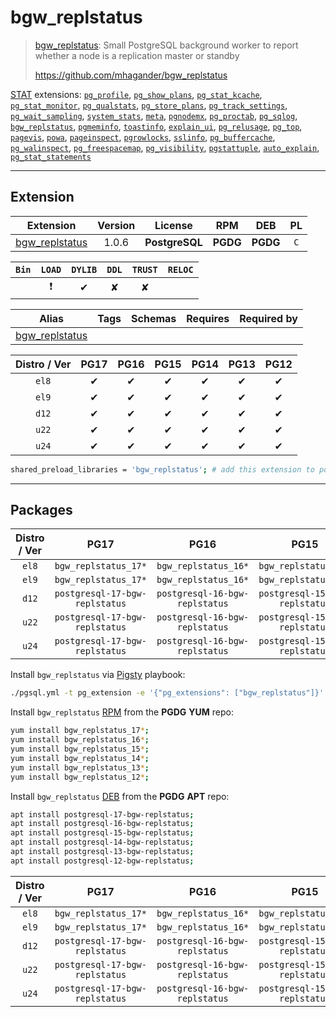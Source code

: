 # bgw_replstatus


> [bgw_replstatus](https://github.com/mhagander/bgw_replstatus): Small PostgreSQL background worker to report whether a node is a replication master or standby
>
> https://github.com/mhagander/bgw_replstatus





[STAT](/stat) extensions: [`pg_profile`](/pg_profile), [`pg_show_plans`](/pg_show_plans), [`pg_stat_kcache`](/pg_stat_kcache), [`pg_stat_monitor`](/pg_stat_monitor), [`pg_qualstats`](/pg_qualstats), [`pg_store_plans`](/pg_store_plans), [`pg_track_settings`](/pg_track_settings), [`pg_wait_sampling`](/pg_wait_sampling), [`system_stats`](/system_stats), [`meta`](/meta), [`pgnodemx`](/pgnodemx), [`pg_proctab`](/pg_proctab), [`pg_sqlog`](/pg_sqlog), [`bgw_replstatus`](/bgw_replstatus), [`pgmeminfo`](/pgmeminfo), [`toastinfo`](/toastinfo), [`explain_ui`](/explain_ui), [`pg_relusage`](/pg_relusage), [`pg_top`](/pg_top), [`pagevis`](/pagevis), [`powa`](/powa), [`pageinspect`](/pageinspect), [`pgrowlocks`](/pgrowlocks), [`sslinfo`](/sslinfo), [`pg_buffercache`](/pg_buffercache), [`pg_walinspect`](/pg_walinspect), [`pg_freespacemap`](/pg_freespacemap), [`pg_visibility`](/pg_visibility), [`pgstattuple`](/pgstattuple), [`auto_explain`](/auto_explain), [`pg_stat_statements`](/pg_stat_statements)


-------
## Extension


| Extension | Version | License | RPM | DEB | PL |
|-----------|:-------:|:-------:|:---:|:---:|:--:|
| [bgw_replstatus](https://github.com/mhagander/bgw_replstatus) | 1.0.6 | **<span class="tcblue">PostgreSQL</span>** | **<span class="tccyan">PGDG</span>** | **<span class="tccyan">PGDG</span>** | `C` |



| `Bin` | `LOAD` | `DYLIB` | `DDL` | `TRUST` | `RELOC` |
|:-----:|:------:|:-------:|:-----:|:-------:|:-------:|
|  | <span class="tcred">❗</span> | <span class="tcblue">✔</span> | <span class="tcwarn">✘</span> | <span class="tcwarn">✘</span> |  |



| Alias | Tags | Schemas | Requires | Required by |
|-------|------|---------|----------|-------------|
| [bgw_replstatus](/bgw_replstatus) |  |  |  |  |



| Distro / Ver | PG17 | PG16 | PG15 | PG14 | PG13 | PG12 |
|:------------:|:----:|:----:|:----:|:----:|:----:|:----:|
| `el8` | <span class="tcblue">✔</span> | <span class="tcblue">✔</span> | <span class="tcblue">✔</span> | <span class="tcblue">✔</span> | <span class="tcblue">✔</span> | <span class="tcblue">✔</span> |
| `el9` | <span class="tcblue">✔</span> | <span class="tcblue">✔</span> | <span class="tcblue">✔</span> | <span class="tcblue">✔</span> | <span class="tcblue">✔</span> | <span class="tcblue">✔</span> |
| `d12` | <span class="tcblue">✔</span> | <span class="tcblue">✔</span> | <span class="tcblue">✔</span> | <span class="tcblue">✔</span> | <span class="tcblue">✔</span> | <span class="tcblue">✔</span> |
| `u22` | <span class="tcblue">✔</span> | <span class="tcblue">✔</span> | <span class="tcblue">✔</span> | <span class="tcblue">✔</span> | <span class="tcblue">✔</span> | <span class="tcblue">✔</span> |
| `u24` | <span class="tcblue">✔</span> | <span class="tcblue">✔</span> | <span class="tcblue">✔</span> | <span class="tcblue">✔</span> | <span class="tcblue">✔</span> | <span class="tcblue">✔</span> |



```bash
shared_preload_libraries = 'bgw_replstatus'; # add this extension to postgresql.conf
```



-----------


## Packages


| Distro / Ver | PG17 | PG16 | PG15 | PG14 | PG13 | PG12 |
|:------------:|:----:|:----:|:----:|:----:|:----:|:----:|
| `el8` | `bgw_replstatus_17*` | `bgw_replstatus_16*` | `bgw_replstatus_15*` | `bgw_replstatus_14*` | `bgw_replstatus_13*` | `bgw_replstatus_12*` |
| `el9` | `bgw_replstatus_17*` | `bgw_replstatus_16*` | `bgw_replstatus_15*` | `bgw_replstatus_14*` | `bgw_replstatus_13*` | `bgw_replstatus_12*` |
| `d12` | `postgresql-17-bgw-replstatus` | `postgresql-16-bgw-replstatus` | `postgresql-15-bgw-replstatus` | `postgresql-14-bgw-replstatus` | `postgresql-13-bgw-replstatus` | `postgresql-12-bgw-replstatus` |
| `u22` | `postgresql-17-bgw-replstatus` | `postgresql-16-bgw-replstatus` | `postgresql-15-bgw-replstatus` | `postgresql-14-bgw-replstatus` | `postgresql-13-bgw-replstatus` | `postgresql-12-bgw-replstatus` |
| `u24` | `postgresql-17-bgw-replstatus` | `postgresql-16-bgw-replstatus` | `postgresql-15-bgw-replstatus` | `postgresql-14-bgw-replstatus` | `postgresql-13-bgw-replstatus` | `postgresql-12-bgw-replstatus` |



Install `bgw_replstatus` via [Pigsty](https://pigsty.io/docs/pgext/usage/install/) playbook:

```bash
./pgsql.yml -t pg_extension -e '{"pg_extensions": ["bgw_replstatus"]}'
```


Install `bgw_replstatus` [RPM](/rpm) from the **<span class="tccyan">PGDG</span>** **YUM** repo:

```bash
yum install bgw_replstatus_17*;
yum install bgw_replstatus_16*;
yum install bgw_replstatus_15*;
yum install bgw_replstatus_14*;
yum install bgw_replstatus_13*;
yum install bgw_replstatus_12*;
```


Install `bgw_replstatus` [DEB](/deb) from the **<span class="tccyan">PGDG</span>** **APT** repo:

```bash
apt install postgresql-17-bgw-replstatus;
apt install postgresql-16-bgw-replstatus;
apt install postgresql-15-bgw-replstatus;
apt install postgresql-14-bgw-replstatus;
apt install postgresql-13-bgw-replstatus;
apt install postgresql-12-bgw-replstatus;
```




| Distro / Ver | PG17 | PG16 | PG15 | PG14 | PG13 | PG12 |
|:------------:|:----:|:----:|:----:|:----:|:----:|:----:|
| `el8` | `bgw_replstatus_17*` | `bgw_replstatus_16*` | `bgw_replstatus_15*` | `bgw_replstatus_14*` | `bgw_replstatus_13*` | `bgw_replstatus_12*` |
| `el9` | `bgw_replstatus_17*` | `bgw_replstatus_16*` | `bgw_replstatus_15*` | `bgw_replstatus_14*` | `bgw_replstatus_13*` | `bgw_replstatus_12*` |
| `d12` | `postgresql-17-bgw-replstatus` | `postgresql-16-bgw-replstatus` | `postgresql-15-bgw-replstatus` | `postgresql-14-bgw-replstatus` | `postgresql-13-bgw-replstatus` | `postgresql-12-bgw-replstatus` |
| `u22` | `postgresql-17-bgw-replstatus` | `postgresql-16-bgw-replstatus` | `postgresql-15-bgw-replstatus` | `postgresql-14-bgw-replstatus` | `postgresql-13-bgw-replstatus` | `postgresql-12-bgw-replstatus` |
| `u24` | `postgresql-17-bgw-replstatus` | `postgresql-16-bgw-replstatus` | `postgresql-15-bgw-replstatus` | `postgresql-14-bgw-replstatus` | `postgresql-13-bgw-replstatus` | `postgresql-12-bgw-replstatus` |





